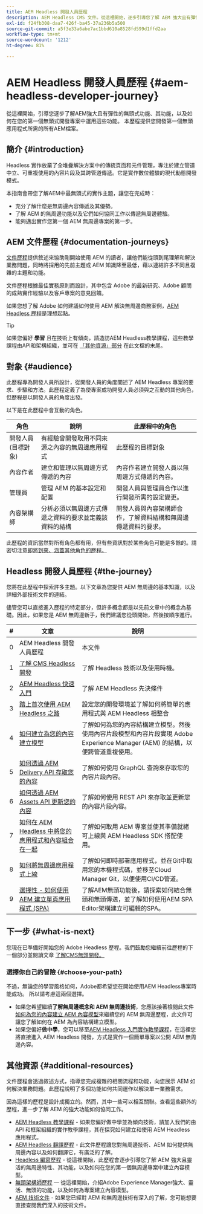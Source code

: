 ```yaml
---
title: AEM Headless 開發人員歷程
description: AEM Headless CMS 文件。從這裡開始，逐步引導您了解 AEM 強大且有彈性的無周邊功能、其功能，以及如何在您的第一個開發專案中運用這些功能。
exl-id: f24fb308-daa7-426f-ba45-37a236b5a500
source-git-commit: a5f3e33a6abe7ac1bbd610a8528fd599d1ffd2aa
workflow-type: tm+mt
source-wordcount: '1212'
ht-degree: 81%

---
```


# AEM Headless 開發人員歷程 {#aem-headless-developer-journey}

從這裡開始，引導您逐步了解AEM強大且有彈性的無頭式功能、其功能，以及如何在您的第一個無頭式開發專案中運用這些功能。 本歷程提供您開發第一個無頭應用程式所需的所有AEM檔案。

## 簡介 {#introduction}

Headless 實作放棄了全堆疊解決方案中的傳統頁面和元件管理，專注於建立管道中立、可重複使用的內容片段及其跨管道傳遞。它是實作數位體驗的現代動態開發模式。

本指南會帶您了解AEM中最無頭式的實作主題，讓您在完成時：

* 充分了解什麼是無周邊內容傳遞及其優勢。
* 了解 AEM 的無周邊功能以及它們如何協同工作以傳遞無周邊體驗。
* 能夠邁出實作您第一個 AEM 無周邊專案的第一步。

## AEM 文件歷程 {#documentation-journeys}

[文件歷程](/help/journey-documentation/home.md)提供敘述來協助剛開始使用 AEM 的讀者，讓他們能從頭到尾理解和解決業務問題，同時將採用的先前主題或 AEM 知識降至最低，藉以連結許多不同且複雜的主題和功能。

文件歷程根據最佳實務原則而設計，其中包含 Adobe 的最新研究、Adobe 顧問的成熟實作經驗以及客戶專案的意見回饋。

如果您想了解 Adobe 如何建議如何使用 AEM 解決無周邊商務案例，[AEM Headless 歷程](/help/journey-headless/home.md)是理想起點。

>[!TIP]
>
>如果您偏好 **學習** 且在技術上有傾向，請造訪AEM Headless教學課程，這些教學課程由API和架構組織，並可在 [「其他資源」部分](#additional-resources) 在此文檔的末尾。

## 對象 {#audience}

此歷程專為開發人員所設計，從開發人員的角度闡述了 AEM Headless 專案的要求、步驟和方法。此歷程定義了為使專案成功開發人員必須與之互動的其他角色，但歷程是以開發人員的角度出發。

以下是在此歷程中會互動的角色。

| 角色 | 說明 | 此歷程中的角色 |
|---|---|---|
| 開發人員 (目標對象) | 有經驗曾開發取用不同來源之內容的無周邊應用程式 | 此歷程的目標對象 |
| 內容作者 | 建立和管理以無周邊方式傳遞的內容 | 內容作者建立開發人員以無周邊方式傳遞的內容。 |
| 管理員 | 管理 AEM 的基本設定和配置 | 開發人員與管理員合作以進行開發所需的設定變更。 |
| 內容架構師 | 分析必須以無周邊方式傳遞之資料的要求並定義該資料的結構 | 開發人員與內容架構師合作，了解資料結構和無周邊傳遞資料的要求。 |

此歷程的資訊當然對所有角色都有用，但有些資訊對於某些角色可能是多餘的。請密切注意[即將到來、涵蓋其他角色的歷程。](/help/journey-documentation/home.md#journeys)

## Headless 開發人員歷程 {#the-journey}

您將在此歷程中探索許多主題。以下文章為您提供 AEM 無周邊的基本知識，以及詳細外部技術文件的連結。

儘管您可以直接進入歷程的特定部分，但許多概念都是以先前文章中的概念為基礎。因此，如果您是 AEM 無周邊新手，我們建議您從頭開始，然後按順序進行。

| # | 文章 | 說明 |
|---|---|---|
| 0 | AEM Headless 開發人員歷程 | 本文件 |
| 1 | [了解 CMS Headless 開發](learn-about.md) | 了解 Headless 技術以及使用時機。 |
| 2 | [AEM Headless 快速入門](getting-started.md) | 了解 AEM Headless 先決條件 |
| 3 | [踏上首次使用 AEM Headless 之路](path-to-first-experience.md) | 設定您的開發環境並了解如何將簡單的應用程式與 AEM Headless 相整合 |
| 4 | [如何建立為您的內容建立模型](model-your-content.md) | 了解如何為您的內容結構建立模型。然後使用內容片段模型和內容片段實現 Adobe Experience Manager (AEM) 的結構，以便跨管道重複使用。 |
| 5 | [如何透過 AEM Delivery API 存取您的內容](access-your-content.md) | 了解如何使用 GraphQL 查詢來存取您的內容片段內容。 |
| 6 | [如何透過 AEM Assets API 更新您的內容](update-your-content.md) | 了解如何使用 REST API 來存取並更新您的內容片段內容。 |
| 7 | [如何在 AEM Headless 中將您的應用程式和內容組合在一起](put-it-all-together.md)  | 了解如何取用 AEM 專案並使其準備就緒可上線與 AEM Headless SDK 搭配使用。 |
| 8 | [如何將無周邊應用程式上線](go-live.md) | 了解如何即時部署應用程式，並在Git中取用您的本機程式碼，並移至Cloud Manager Git，以便使用CI/CD管道。 |
| 9 | [選擇性 - 如何使用 AEM 建立單頁應用程式 (SPA)](create-spa.md) | 了解AEM無頭功能後，請探索如何結合無頭和無頭傳送，並了解如何使用AEM SPA Editor架構建立可編輯的SPA。 |

## 下一步 {#what-is-next}

您現在已準備好開始您的 Adobe Headless 歷程。我們鼓勵您繼續前往歷程的下一個部分並閱讀文章 [了解CMS無頭開發。](learn-about.md)

### 選擇你自己的冒險 {#choose-your-path}

不過，無論您的學習風格如何，Adobe都希望您在開始使用AEM Headless專案時能成功。 所以請考慮這兩個選擇。

* 如果您希望繼續&#x200B;**了解無周邊概念和 AEM 無周邊技術**，您應該接著檢閱此文件[如何為您的內容建立 AEM 內容模型](model-your-content.md)來繼續您的 AEM 無周邊歷程，此文件可讓您了解如何在 AEM 為內容結構建立模型。
* 如果您偏好&#x200B;**做中學**，您可以移至[AEM Headless 入門實作教學課程](https://experienceleague.adobe.com/docs/experience-manager-learn/getting-started-with-aem-headless/graphql/multi-step/overview.html)，在這裡您將直接進入 AEM Headless 開發，方式是實作一個簡單專案以公開 AEM 無周邊內容。

## 其他資源 {#additional-resources}

文件歷程會透過敘述方式，指導您完成複雜的相關流程和功能，向您展示 AEM 如何解決業務問題。此歷程說明了多個功能如何共同運作以解決單一業務需求。

因為這樣的歷程是設計成獨立的。然而，其中一些可以相互關聯。查看這些額外的歷程，進一步了解 AEM 的強大功能如何協同工作。

* [AEM Headless 教學課程](https://experienceleague.adobe.com/docs/experience-manager-learn/getting-started-with-aem-headless/overview.html) - 如果您偏好做中學並為傾向技術，請加入我們的由 API 和框架組織的實作教學課程，其在探究如何建立和使用 AEM Headless 應用程式。
* [AEM Headless 翻譯歷程](/help/journey-headless/translation/overview.md) - 此文件歷程讓您對無周邊技術、AEM 如何提供無周邊內容以及如何翻譯它，有廣泛的了解。
* [Headless 編寫歷程](/help/journey-headless/author/overview.md) - 從這裡開始，此歷程會逐步引導您了解 AEM 強大且靈活的無周邊特性、其功能，以及如何在您的第一個無周邊專案中建立內容模型。
* [無頭架構師歷程](/help/journey-headless/architect/overview.md)  — 從這裡開始，介紹Adobe Experience Manager強大、靈活、無頭的功能，以及如何為專案建立內容模型。
* [AEM 技術文件](https://experienceleague.adobe.com/docs/experience-manager-65.html?lang=zh-Hant) - 如果您已經對 AEM 和無周邊技術有深入的了解，您可能想要直接查閱我們深入的技術文件。

